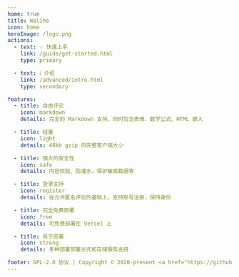 ```yaml
---
home: true
title: Waline
icon: home
heroImage: /logo.png
actions:
  - text: 💡 快速上手
    link: /guide/get-started.html
    type: primary

  - text: ℹ️ 介绍
    link: /advanced/intro.html
    type: secondary

features:
  - title: 自由评论
    icon: markdown
    details: 完全的 Markdown 支持，同时包含表情、数学公式、HTML 嵌入

  - title: 轻量
    icon: light
    details: 48kb gzip 的完整客户端大小

  - title: 强大的安全性
    icon: safe
    details: 内容校验、防灌水、保护敏感数据等

  - title: 登录支持
    icon: register
    details: 在允许匿名评论的基础上，支持账号注册，保持身份

  - title: 完全免费部署
    icon: free
    details: 可免费部署在 Vercel 上

  - title: 易于部署
    icon: strong
    details: 多种部署部署方式和存储服务支持

footer: GPL-2.0 协议 | Copyright © 2020-present <a href="https://github.com/lizheming" rel="noopenner noreferrer " target="_blank">lizheming</a> | 主题使用 <a href="https://vuepress-theme-hope.github.io/v2/zh/" rel="noopenner noreferrer " target="_blank">vuepress-theme-hope</a>
---
```

